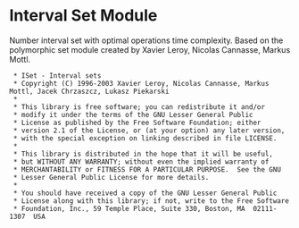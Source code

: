 # Interval Set Module
Number interval set with optimal operations time complexity. Based on the polymorphic set module created by Xavier Leroy, Nicolas Cannasse, Markus Mottl.

```
 * ISet - Interval sets
 * Copyright (C) 1996-2003 Xavier Leroy, Nicolas Cannasse, Markus Mottl, Jacek Chrzaszcz, Lukasz Piekarski
 *
 * This library is free software; you can redistribute it and/or
 * modify it under the terms of the GNU Lesser General Public
 * License as published by the Free Software Foundation; either
 * version 2.1 of the License, or (at your option) any later version,
 * with the special exception on linking described in file LICENSE.
 *
 * This library is distributed in the hope that it will be useful,
 * but WITHOUT ANY WARRANTY; without even the implied warranty of
 * MERCHANTABILITY or FITNESS FOR A PARTICULAR PURPOSE.  See the GNU
 * Lesser General Public License for more details.
 *
 * You should have received a copy of the GNU Lesser General Public
 * License along with this library; if not, write to the Free Software
 * Foundation, Inc., 59 Temple Place, Suite 330, Boston, MA  02111-1307  USA
```
